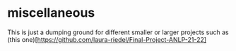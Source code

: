 # miscellaneous

This is just a dumping ground for different smaller or larger projects such as (this one)[https://github.com/laura-riedel/Final-Project-ANLP-21-22]
